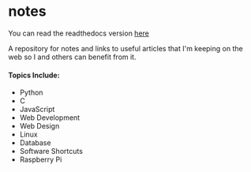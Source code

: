 notes
=====
You can read the readthedocs version
[here](http://mynotes.readthedocs.org/en/latest/)

A repository for notes and links to useful articles that I'm keeping on the web so I and others can benefit from it.

#### Topics Include:

+ Python
+ C
+ JavaScript
+ Web Development
+ Web Design
+ Linux
+ Database 
+ Software Shortcuts
+ Raspberry Pi

